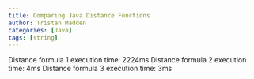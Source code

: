 ```yaml
---
title: Comparing Java Distance Functions
author: Tristan Madden
categories: [Java]
tags: [string]
---
```

Distance formula 1 execution time: 2224ms
Distance formula 2 execution time: 4ms
Distance formula 3 execution time: 3ms

<script src="https://gist.github.com/Trimad/b222a8e360aa2fb17da2e512f4d4d22a.js"></script>